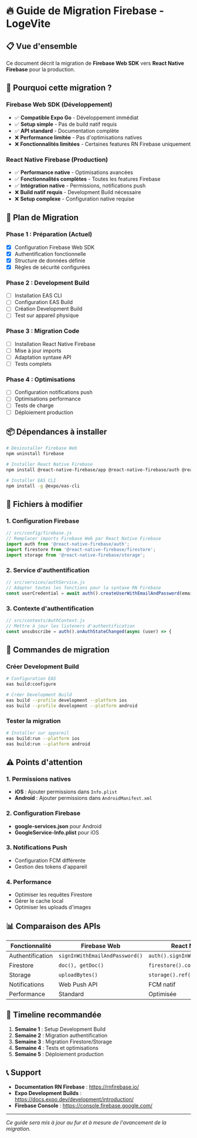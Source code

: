 # 🔥 Guide de Migration Firebase - LogeVite

## 📋 Vue d'ensemble

Ce document décrit la migration de **Firebase Web SDK** vers **React Native Firebase** pour la production.

## 🎯 Pourquoi cette migration ?

### Firebase Web SDK (Développement)
- ✅ **Compatible Expo Go** - Développement immédiat
- ✅ **Setup simple** - Pas de build natif requis
- ✅ **API standard** - Documentation complète
- ❌ **Performance limitée** - Pas d'optimisations natives
- ❌ **Fonctionnalités limitées** - Certaines features RN Firebase uniquement

### React Native Firebase (Production)
- ✅ **Performance native** - Optimisations avancées
- ✅ **Fonctionnalités complètes** - Toutes les features Firebase
- ✅ **Intégration native** - Permissions, notifications push
- ❌ **Build natif requis** - Development Build nécessaire
- ❌ **Setup complexe** - Configuration native requise

## 🔄 Plan de Migration

### Phase 1 : Préparation (Actuel)
- [x] Configuration Firebase Web SDK
- [x] Authentification fonctionnelle
- [x] Structure de données définie
- [x] Règles de sécurité configurées

### Phase 2 : Development Build
- [ ] Installation EAS CLI
- [ ] Configuration EAS Build
- [ ] Création Development Build
- [ ] Test sur appareil physique

### Phase 3 : Migration Code
- [ ] Installation React Native Firebase
- [ ] Mise à jour imports
- [ ] Adaptation syntaxe API
- [ ] Tests complets

### Phase 4 : Optimisations
- [ ] Configuration notifications push
- [ ] Optimisations performance
- [ ] Tests de charge
- [ ] Déploiement production

## 📦 Dépendances à installer

```bash
# Désinstaller Firebase Web
npm uninstall firebase

# Installer React Native Firebase
npm install @react-native-firebase/app @react-native-firebase/auth @react-native-firebase/firestore @react-native-firebase/storage @react-native-firebase/messaging

# Installer EAS CLI
npm install -g @expo/eas-cli
```

## 🔧 Fichiers à modifier

### 1. Configuration Firebase
```javascript
// src/config/firebase.js
// Remplacer imports Firebase Web par React Native Firebase
import auth from '@react-native-firebase/auth';
import firestore from '@react-native-firebase/firestore';
import storage from '@react-native-firebase/storage';
```

### 2. Service d'authentification
```javascript
// src/services/authService.js
// Adapter toutes les fonctions pour la syntaxe RN Firebase
const userCredential = await auth().createUserWithEmailAndPassword(email, password);
```

### 3. Contexte d'authentification
```javascript
// src/contexts/AuthContext.js
// Mettre à jour les listeners d'authentification
const unsubscribe = auth().onAuthStateChanged(async (user) => {
```

## 🚀 Commandes de migration

### Créer Development Build
```bash
# Configuration EAS
eas build:configure

# Créer Development Build
eas build --profile development --platform ios
eas build --profile development --platform android
```

### Tester la migration
```bash
# Installer sur appareil
eas build:run --platform ios
eas build:run --platform android
```

## ⚠️ Points d'attention

### 1. Permissions natives
- **iOS** : Ajouter permissions dans `Info.plist`
- **Android** : Ajouter permissions dans `AndroidManifest.xml`

### 2. Configuration Firebase
- **google-services.json** pour Android
- **GoogleService-Info.plist** pour iOS

### 3. Notifications Push
- Configuration FCM différente
- Gestion des tokens d'appareil

### 4. Performance
- Optimiser les requêtes Firestore
- Gérer le cache local
- Optimiser les uploads d'images

## 📊 Comparaison des APIs

| Fonctionnalité | Firebase Web | React Native Firebase |
|----------------|---------------|----------------------|
| Authentification | `signInWithEmailAndPassword()` | `auth().signInWithEmailAndPassword()` |
| Firestore | `doc(), getDoc()` | `firestore().collection().doc().get()` |
| Storage | `uploadBytes()` | `storage().ref().putFile()` |
| Notifications | Web Push API | FCM natif |
| Performance | Standard | Optimisée |

## 🎯 Timeline recommandée

1. **Semaine 1** : Setup Development Build
2. **Semaine 2** : Migration authentification
3. **Semaine 3** : Migration Firestore/Storage
4. **Semaine 4** : Tests et optimisations
5. **Semaine 5** : Déploiement production

## 📞 Support

- **Documentation RN Firebase** : https://rnfirebase.io/
- **Expo Development Builds** : https://docs.expo.dev/development/introduction/
- **Firebase Console** : https://console.firebase.google.com/

---

*Ce guide sera mis à jour au fur et à mesure de l'avancement de la migration.*
